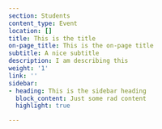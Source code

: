 ```yaml
---
section: Students
content_type: Event
location: []
title: This is the title
on-page_title: This is the on-page title
subtitle: A nice subtitle
description: I am describing this
weight: '1'
link: ''
sidebar:
- heading: This is the sidebar heading
  block_content: Just some rad content
  highlight: true

---
```

